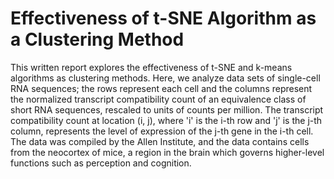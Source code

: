 # Effectiveness of t-SNE Algorithm as a Clustering Method

This written report explores the effectiveness of t-SNE and k-means algorithms as clustering methods. Here, we analyze data sets of single-cell RNA sequences; the rows represent each cell and the columns represent the normalized transcript compatibility count of an equivalence class of short RNA sequences, rescaled to units of counts per million. The transcript compatibility count at location (i, j), where 'i' is the i-th row and 'j' is the j-th column, represents the level of expression of the j-th gene in the i-th cell. The data was compiled by the Allen Institute, and the data contains cells from the neocortex of mice, a region in the brain which governs higher-level functions such as perception and cognition.

